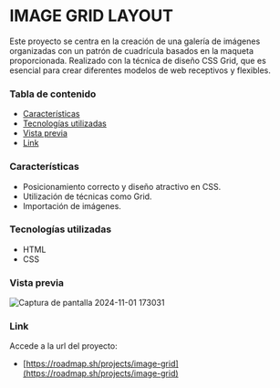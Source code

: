 # IMAGE GRID LAYOUT

Este proyecto se centra en la creación de una galería de imágenes organizadas con un patrón de cuadrícula basados en la maqueta proporcionada. Realizado con la técnica de diseño CSS Grid, que es esencial para crear diferentes modelos de web receptivos y flexibles.

### Tabla de contenido

- [Características](#Caracteristicas)
- [Tecnologías utilizadas](#Tecnologias-utilizadas)
- [Vista previa](#Vista-previa)
- [Link](#Link)

### Características

- Posicionamiento correcto y diseño atractivo en CSS.
- Utilización de técnicas como Grid.
- Importación de imágenes.

### Tecnologías utilizadas

- HTML
- CSS

### Vista previa

![Captura de pantalla 2024-11-01 173031](https://github.com/user-attachments/assets/e4da7093-02e7-4cff-b2f3-d0916dbf87fe)

### Link

Accede a la url del proyecto:

- [https://roadmap.sh/projects/image-grid](https://roadmap.sh/projects/image-grid)
